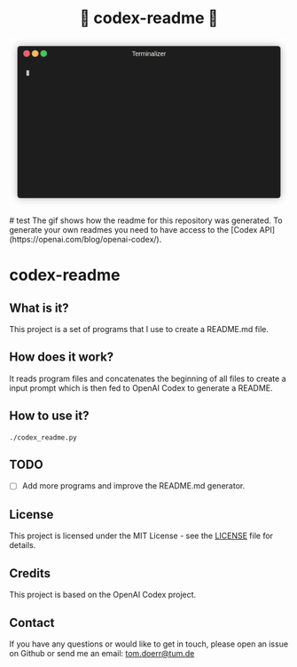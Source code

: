 <h1 align="center">🤖 codex-readme 📜</h1>
<p align="center">
    <img src='https://github.com/tom-doerr/bins/raw/main/codex-readme/r5.gif'>
    <p align="center">
    </p>
</p>
# test 
The gif shows how the readme for this repository was generated. To generate your own readmes you need to have access to the [Codex API](https://openai.com/blog/openai-codex/). 


# codex-readme
## What is it?

This project is a set of programs that I use to create a README.md file.

## How does it work?

It reads program files and concatenates the beginning of all files to create a input prompt which is then fed to OpenAI Codex to generate a README.

## How to use it?

```
./codex_readme.py
```

## TODO

- [ ] Add more programs and improve the README.md generator.

## License

This project is licensed under the MIT License - see the [LICENSE](LICENSE) file for details.

## Credits

This project is based on the OpenAI Codex project.

## Contact

If you have any questions or would like to get in touch, please open an issue on Github or send me an email: <tom.doerr@tum.de>

